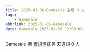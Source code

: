 ```yaml
---
title: 2025-01-06-Gamesale 違規 0 人
tags:
    - Gamesale
abbrlink: 2025-01-06-Gamesale
date: Gamesale-2025-01-06 12:00:00
---
```

Gamesale 板 [板規連結](https://www.ptt.cc/bbs/Gossiping/M.1637425085.A.07D.html)
昨天違規 0 人
